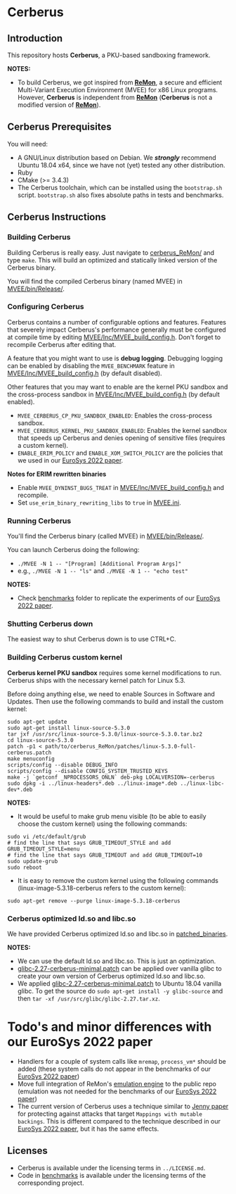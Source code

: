 # Cerberus

## Introduction
This repository hosts **Cerberus**, a PKU-based sandboxing framework.

**NOTES:**
- To build Cerberus, we got inspired from **[ReMon](https://github.com/stijn-volckaert/ReMon)**, a secure and efficient Multi-Variant Execution Environment (MVEE) for x86 Linux programs. However, **Cerberus** is independent from **[ReMon](https://github.com/stijn-volckaert/ReMon)** (**Cerberus** is not a modified version of **[ReMon](https://github.com/stijn-volckaert/ReMon)**).

## Cerberus Prerequisites
You will need:
- A GNU/Linux distribution based on Debian. We **_strongly_** recommend Ubuntu 18.04 x64, since we have not (yet) tested any other distribution.
- Ruby
- CMake (>= 3.4.3)
- The Cerberus toolchain, which can be installed using the `bootstrap.sh` script. `bootstrap.sh` also fixes absolute paths in tests and benchmarks.

## Cerberus Instructions

### Building Cerberus

Building Cerberus is really easy. Just navigate to [cerberus_ReMon/](.) and type `make`.
This will build an optimized and statically linked version of the Cerberus binary.

You will find the compiled Cerberus binary (named MVEE) in [MVEE/bin/Release/](./MVEE/bin/Release).
 
### Configuring Cerberus

Cerberus contains a number of configurable options and features. Features that severely impact Cerberus's performance generally must be configured at compile time by editing [MVEE/Inc/MVEE_build_config.h](./MVEE/Inc/MVEE_build_config.h). Don't forget to recompile Cerberus after editing that.

A feature that you might want to use is **debug logging**. Debugging logging can be enabled by disabling the `MVEE_BENCHMARK` feature in [MVEE/Inc/MVEE_build_config.h](./MVEE/Inc/MVEE_build_config.h) (by default disabled). 

Other features that you may want to enable are the kernel PKU sandbox and the cross-process sandbox in [MVEE/Inc/MVEE_build_config.h](./MVEE/Inc/MVEE_build_config.h) (by default enabled).
- `MVEE_CERBERUS_CP_PKU_SANDBOX_ENABLED`: Enables the cross-process sandbox.
- `MVEE_CERBERUS_KERNEL_PKU_SANDBOX_ENABLED`: Enables the kernel sandbox that speeds up Cerberus and denies opening of sensitive files (requires a custom kernel).
- `ENABLE_ERIM_POLICY` and `ENABLE_XOM_SWITCH_POLICY` are the policies that we used in our [EuroSys 2022 paper](https://alexios-voulimeneas.github.io/papers/cerberus.pdf).

**Notes for ERIM rewritten binaries**
- Enable `MVEE_DYNINST_BUGS_TREAT` in [MVEE/Inc/MVEE_build_config.h](./MVEE/Inc/MVEE_build_config.h) and recompile.
- Set `use_erim_binary_rewriting_libs` to `true` in [MVEE.ini](./MVEE/bin/Release/MVEE.ini).

### Running Cerberus

You'll find the Cerberus binary (called MVEE) in [MVEE/bin/Release/](./MVEE/bin/Release).

You can launch Cerberus doing the following:
- `./MVEE -N 1 -- "[Program] [Additional Program Args]"`
- e.g., `./MVEE -N 1 -- "ls"` and `./MVEE -N 1 -- "echo test"`

**NOTES:**
- Check [benchmarks](./benchmarks) folder to replicate the experiments of our [EuroSys 2022 paper](https://alexios-voulimeneas.github.io/papers/cerberus.pdf).

### Shutting Cerberus down

The easiest way to shut Cerberus down is to use CTRL+C.

### Building Cerberus custom kernel

**Cerberus kernel PKU sandbox** requires some kernel modifications to run. Cerberus ships with the necessary kernel patch for Linux 5.3.

Before doing anything else, we need to enable Sources in Software and Updates. Then use the following commands to build and install the custom kernel:
<!--- alternatively use make localmodconfig -->
<!--- The following command is useful in case that we want to use localmodconfig cp /boot/config-5.3.0-66-generic .config -->

	sudo apt-get update
	sudo apt-get install linux-source-5.3.0
	tar jxf /usr/src/linux-source-5.3.0/linux-source-5.3.0.tar.bz2
	cd linux-source-5.3.0
	patch -p1 < path/to/cerberus_ReMon/patches/linux-5.3.0-full-cerberus.patch
	make menuconfig
	scripts/config --disable DEBUG_INFO
	scripts/config --disable CONFIG_SYSTEM_TRUSTED_KEYS
	make -j `getconf _NPROCESSORS_ONLN` deb-pkg LOCALVERSION=-cerberus
	sudo dpkg -i ../linux-headers*.deb ../linux-image*.deb ../linux-libc-dev*.deb

**NOTES:**
- It would be useful to make grub menu visible (to be able to easily choose the custom kernel) using the following commands:
```
sudo vi /etc/default/grub
# find the line that says GRUB_TIMEOUT_STYLE and add GRUB_TIMEOUT_STYLE=menu 
# find the line that says GRUB_TIMEOUT and add GRUB_TIMEOUT=10
sudo update-grub
sudo reboot
```

- It is easy to remove the custom kernel using the following commands (linux-image-5.3.18-cerberus refers to the custom kernel):
```
sudo apt-get remove --purge linux-image-5.3.18-cerberus
```

### Cerberus optimized ld.so and libc.so

We have provided Cerberus optimized ld.so and libc.so in [patched_binaries](./patched_binaries).

**NOTES:**
- We can use the default ld.so and libc.so. This is just an optimization.
- [glibc-2.27-cerberus-minimal.patch](./patches/glibc-2.27-cerberus-minimal.patch) can be applied over vanilla glibc to create your own version of Cerberus optimized ld.so and libc.so.
- We applied [glibc-2.27-cerberus-minimal.patch](./patches/glibc-2.27-cerberus-minimal.patch) to Ubuntu 18.04 vanilla glibc. To get the source do `sudo apt-get install -y glibc-source` and then `tar -xf /usr/src/glibc/glibc-2.27.tar.xz`.

# Todo's and minor differences with our EuroSys 2022 paper

- Handlers for a couple of system calls like `mremap`, `process_vm*` should be added (these system calls do not appear in the benchmarks of our [EuroSys 2022 paper](https://alexios-voulimeneas.github.io/papers/cerberus.pdf))
- Move full integration of ReMon's [emulation engine](https://github.com/ReMon-MVEE/ReMon/tree/master/MVEE/Src/arch/amd64/shared_mem) to the public repo (emulation was not needed for the benchmarks of our [EuroSys 2022 paper](https://alexios-voulimeneas.github.io/papers/cerberus.pdf))
- The current version of Cerberus uses a technique similar to [Jenny paper](https://www.usenix.org/system/files/sec22summer_schrammel.pdf) for protecting against attacks that target `Mappings with mutable backings`. This is different compared to the technique described in our [EuroSys 2022 paper](https://alexios-voulimeneas.github.io/papers/cerberus.pdf), but it has the same effects.

## Licenses

- Cerberus is available under the licensing terms in `../LICENSE.md`.
- Code in [benchmarks](./benchmarks) is available under the licensing terms of the corresponding project.
